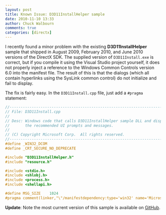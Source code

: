 ```yaml
---
layout: post
title: Known Issue: D3D11InstallHelper sample
date: 2010-11-10 13:33
author: Chuck Walbourn
comments: true
categories: [directx]
---
```

I recently found a minor problem with the existing <strong>D3D11InstallHelper</strong> sample that shipped in August 2009, February 2010, and June 2010 versions of the DirectX SDK. The supplied version of <code>D3D11Install.exe</code> is correct, but if you compile it using the Visual Studio project yourself, it does not properly inject a reference to the Windows Common Controls version 6.0 into the manifest file. The result of this is that the dialogs (which all contain hyperlinks using the SysLink common control) do not initialize and fail to display.
<!--more-->

The fix is fairly easy. In the <code>D3D11Install.cpp</code> file, just add a ``#pragma`` statement:

```cpp
//-----------------------------------------------------------------------------
// File: D3D11Install.cpp
//
// Desc: Windows code that calls D3D11InstallHelper sample DLL and displays
//       the recommended UI prompts and messages.
//
// (C) Copyright Microsoft Corp.  All rights reserved.
//-----------------------------------------------------------------------------
#define _WIN32_DCOM
#define _CRT_SECURE_NO_DEPRECATE

#include "D3D11InstallHelper.h"
#include "resource.h"

#include <stdio.h>
#include <shlobj.h>
#include <process.h>
#include <shellapi.h>

#define MSG_SIZE    1024
#pragma comment(linker,"\"/manifestdependency:type='win32' name='Microsoft.Windows.Common-Controls' version='6.0.0.0' processorArchitecture='*' publicKeyToken='6595b64144ccf1df' language='*'\"")
```
<strong>Update</strong>: Note the most current version of this sample is available on <a href="https://github.com/walbourn/directx-sdk-samples/tree/master/InstallHelpers/D3D11InstallHelper">GitHub</a>.
